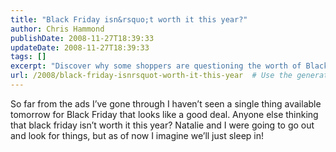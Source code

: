 ```yaml
---
title: "Black Friday isn&rsquo;t worth it this year?"
author: Chris Hammond
publishDate: 2008-11-27T18:39:33
updateDate: 2008-11-27T18:39:33
tags: []
excerpt: "Discover why some shoppers are questioning the worth of Black Friday this year. Are the deals worth waking up early for? Find out now!"
url: /2008/black-friday-isnrsquot-worth-it-this-year  # Use the generated URL with year
---
```

<p>So far from the ads I’ve gone through I haven’t seen a single thing available tomorrow for Black Friday that looks like a good deal. Anyone else thinking that black friday isn’t worth it this year? Natalie and I were going to go out and look for things, but as of now I imagine we’ll just sleep in!</p>

